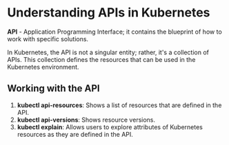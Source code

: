 # Understanding APIs in Kubernetes

**API** - Application Programming Interface; it contains the blueprint of how to work with specific solutions.

In Kubernetes, the API is not a singular entity; rather, it's a collection of APIs. This collection defines the resources that can be used in the Kubernetes environment.

## Working with the API

1. **kubectl api-resources**: Shows a list of resources that are defined in the API.
2. **kubectl api-versions**: Shows resource versions.
3. **kubectl explain**: Allows users to explore attributes of Kubernetes resources as they are defined in the API.
